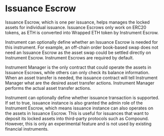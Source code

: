 # Issuance Escrow

Issuance Escrow, which is one per issuance, helps manages the locked assets for individual issuance. Issuance Escrows only work on ERC20 tokens, as ETH is converted into Wrapped ETH token by Instrument Escrow.

Instrument can optionally define whether an Issuance Escrow is needed for this instrument. For example, an off-chain order book-based swap does not need an Issuance Escrow as the asset swap could be settled directly on Instrument Escrow. Instrument Escrows are required by default.

Instrument Manager is the only contract that could operate the assets in Issuance Escrows, while others can only check its balance information. When an asset transfer is needed, the issuance contract will tell Instrument Manager what are the desired asset transfer actions. Instrument Manager performs the actual asset transfer actions.

Instrument can optionally define whether issuance transaction is supported. If set to true, issuance instance is also granted the admin role of the Instrument Escrow, which means issuance instance can also operates on the assets in Issuance Escrow. This is useful for issuances that want to deposit its locked assets into third-party protocols such as Compound. However, this is only an experimental feature and is not used by existing financial instruments.


